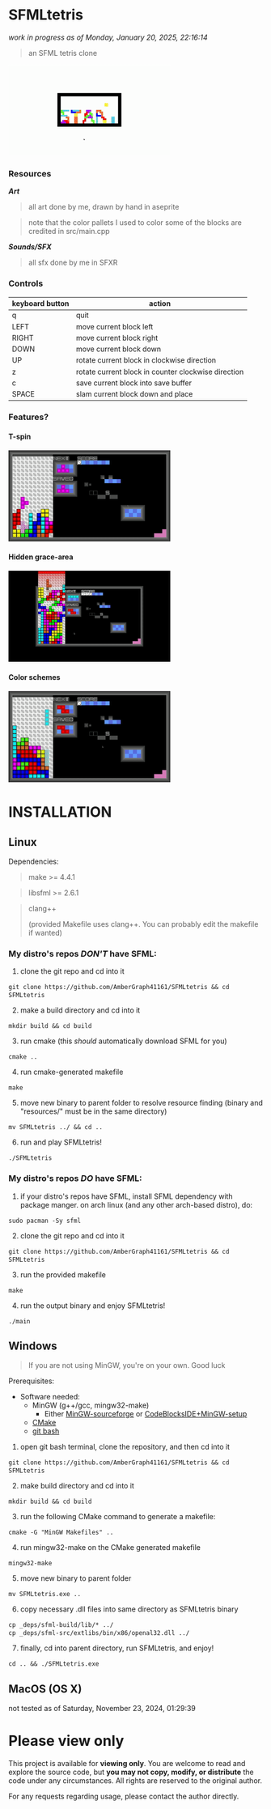 # SFMLtetris

*work in progress as of Monday, January 20, 2025, 22:16:14*

> an SFML tetris clone

![gameplay](md/gameplay.gif)

### Resources

***Art***

> all art done by me, drawn by hand in aseprite

> note that the color pallets I used to color some of the blocks are credited in src/main.cpp

***Sounds/SFX***

> all sfx done by me in SFXR

### Controls
| keyboard button | action |
| --- | --- |
| q | quit |
| LEFT | move current block left |
| RIGHT | move current block right |
| DOWN | move current block down |
| UP | rotate current block in clockwise direction |
| z | rotate current block in counter clockwise direction |
| c | save current block into save buffer |
| SPACE | slam current block down and place |

### Features?
#### T-spin
![tspin](md/tspin.gif)

#### Hidden grace-area
![hidengracearea](md/hiddengracearea.gif)

#### Color schemes
![colorschemes](md/colorschemes.gif)

# INSTALLATION

## Linux

Dependencies:

> make >= 4.4.1

> libsfml >= 2.6.1

> clang++
>  
> (provided Makefile uses clang++. You can probably edit the makefile if wanted)

### My distro's repos *DON'T* have SFML:

1. clone the git repo and cd into it
```shell
git clone https://github.com/AmberGraph41161/SFMLtetris && cd SFMLtetris
```

2. make a build directory and cd into it
```shell
mkdir build && cd build
```

3. run cmake (this *should* automatically download SFML for you)
```shell
cmake ..
```

4. run cmake-generated makefile
```shell
make
```

5. move new binary to parent folder to resolve resource finding (binary and "resources/" must be in the same directory)
```shell
mv SFMLtetris ../ && cd ..
```

6. run and play SFMLtetris!
```shell
./SFMLtetris
```

### My distro's repos *DO* have SFML:

1. if your distro's repos have SFML, install SFML dependency with package manger.
on arch linux (and any other arch-based distro), do:
```shell
sudo pacman -Sy sfml
```

2. clone the git repo and cd into it
```shell
git clone https://github.com/AmberGraph41161/SFMLtetris && cd SFMLtetris
```

3. run the provided makefile
```shell
make
```

4. run the output binary and enjoy SFMLtetris!
```shell
./main
```

## Windows

> If you are not using MinGW, you're on your own. Good luck

Prerequisites:

- Software needed:
    - MinGW (g++/gcc, mingw32-make)
        - Either [MinGW-sourceforge](https://sourceforge.net/projects/mingw/) or [CodeBlocksIDE+MinGW-setup](https://www.codeblocks.org/downloads/binaries/)
    - [CMake](https://cmake.org/download/)
    - [git bash](https://git-scm.com/downloads)

1. open git bash terminal, clone the repository, and then cd into it
```shell
git clone https://github.com/AmberGraph41161/SFMLtetris && cd SFMLtetris
```

2. make build directory and cd into it
```shell
mkdir build && cd build
```

3. run the following CMake command to generate a makefile:
```shell
cmake -G "MinGW Makefiles" ..
```

4. run mingw32-make on the CMake generated makefile
```shell
mingw32-make
```

5. move new binary to parent folder
```shell
mv SFMLtetris.exe ..
```

6. copy necessary .dll files into same directory as SFMLtetris binary
```shell
cp _deps/sfml-build/lib/* ../
cp _deps/sfml-src/extlibs/bin/x86/openal32.dll ../
```

7. finally, cd into parent directory, run SFMLtetris, and enjoy!
```shell
cd .. && ./SFMLtetris.exe
```

## MacOS (OS X)
not tested as of Saturday, November 23, 2024, 01:29:39

# Please view only

This project is available for **viewing only**.
You are welcome to read and explore the source code, but **you may not copy, modify, or distribute** the code under any circumstances.
All rights are reserved to the original author.

For any requests regarding usage, please contact the author directly.
